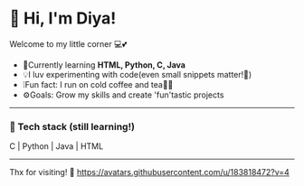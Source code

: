 # 🤍 Hi, I'm Diya!

Welcome to my little corner 💻💕

- 🌿Currently learning **HTML, Python, C, Java**
- 💡I luv experimenting with code(even small snippets matter!🌚)
- ❕Fun fact: I run on cold coffee and tea🧍‍♀️
- ⚙️Goals: Grow my skills and create 'fun'tastic projects
 
---

### 🎀 Tech stack (still learning!) 
C | Python | Java | HTML  

---

Thx for visiting! 🩷
https://avatars.githubusercontent.com/u/183818472?v=4
